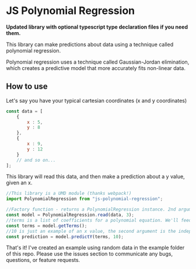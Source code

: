 # JS Polynomial Regression

**Updated library with optional typescript type declaration files if you need them.**

This library can make predictions about data using a technique called polynomial regression.

Polynomial regression uses a technique called Gaussian-Jordan elimination, which creates a predictive model that more accurately fits non-linear data.

## How to use

Let's say you have your typical cartesian coordinates (x and y coordinates)

```javascript
const data = [
    {
        x : 5,
        y : 8
    },
    {
        x : 9,
        y : 12
    }
    // and so on...
];         
```

This library will read this data, and then make a prediction about a y value, given an x.

```javascript
//This library is a UMD module (thanks webpack!)
import PolynomialRegression from "js-polynomial-regression";

//Factory function - returns a PolynomialRegression instance. 2nd argument is the degree of the desired polynomial equation.
const model = PolynomialRegression.read(data, 3);
//terms is a list of coefficients for a polynomial equation. We'll feed these to predict y so that we don't have to re-compute them for every prediction.
const terms = model.getTerms();
//10 is just an example of an x value, the second argument is the independent variable being predicted.
const prediction = model.predictY(terms, 10);
```

That's it! I've created an example using random data in the example folder of this repo. Please use the issues section to communicate any bugs, questions, or feature requests.
